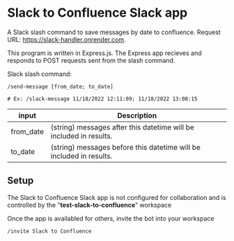 # Slack to Confluence Slack app

A Slack slash command to save messages by date to confluence. Request URL: https://slack-handler.onrender.com.

This program is written in Express.js. The Express app recieves and responds to POST requests sent from the slash command.

Slack slash command:

```
/send-message [from_date; to_date]

# Ex: /slack-message 11/18/2022 12:11:09; 11/18/2022 13:08:15
```

| input     | Description                                                              |
| --------- | ------------------------------------------------------------------------ |
| from_date | (string) messages after this datetime will be included in results.  |
| to_date   | (string) messages before this datetime will be included in results. |


## Setup 

The Slack to Confluence Slack app is not configured for collaboration and is controlled by the "**test-slack-to-confluence**" workspace

Once the app is availabled for others, invite the  bot into your workspace
```
/invite Slack to Confluence
```